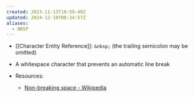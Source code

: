 ```yaml
---
created: 2023-11-13T10:59:49Z
updated: 2024-12-10T08:34:57Z
aliases:
  - NBSP
---
```

- [[Character Entity Reference]]: `&nbsp;` (the trailing semicolon may be omitted)
- A whitespace character that prevents an automatic line break

- Resources:
	- [Non-breaking space - Wikipedia](https://en.wikipedia.org/wiki/Non-breaking_space)